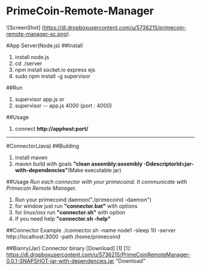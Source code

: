 PrimeCoin-Remote-Manager
========================
![ScreenShot]
(https://dl.dropboxusercontent.com/u/5736215/primecoin-remote-manager-sc.png).


#App Server(Node.js)
##Install
1. install node.js
2. cd ./server
3. npm install socket.io express ejs
4. sudo npm install -g supervisor

##Run
1. supervisor app.js or
2. supervisor -- app.js 4000 (port : 4000)

##Usage
1. connect **http://apphost:port/**


-----

#Connector(Java)
##Building
1. install maven
2. maven build with goals **"clean assembly:assembly -DdescriptorId=jar-with-dependencies"**(Make executable jar)

##Usage
*Run each connector with your primecoind. It communicate with Primecoin Remote Manager.*

1. Run your primecoind daemon("./primecoind -daemon")
2. for window just run **"connector.bat"** with options
3. for linux/osx run **"connector.sh"** with option
4. if you need help **"connector.sh -help"**

##Connector Example 
    ./connector.sh -name node1 -sleep 10 -server http://localhost:3000 -path /home/primecoind

##Bianry(Jar)
Connector binary [Download] [1]
[1]: https://dl.dropboxusercontent.com/u/5736215/PrimeCoinRemoteManager-0.0.1-SNAPSHOT-jar-with-dependencies.jar "Download"
